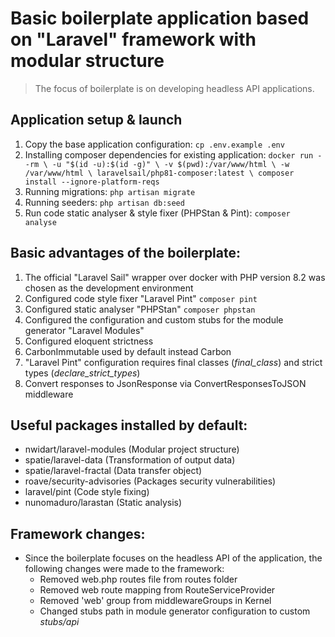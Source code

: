 # Basic boilerplate application based on "Laravel" framework with modular structure
> The focus of boilerplate is on developing headless API applications.

## Application setup & launch
1. Copy the base application configuration:
`cp .env.example .env`
2. Installing composer dependencies for existing application: 
`
docker run --rm \
    -u "$(id -u):$(id -g)" \
    -v $(pwd):/var/www/html \
    -w /var/www/html \
    laravelsail/php81-composer:latest \
    composer install --ignore-platform-reqs
`
3. Running migrations: `php artisan migrate`
4. Running seeders: `php artisan db:seed`
5. Run code static analyser & style fixer (PHPStan & Pint): `composer analyse`

## Basic advantages of the boilerplate:
1. The official "Laravel Sail" wrapper over docker with PHP version 8.2 was chosen as the development environment
2. Configured code style fixer "Laravel Pint" `composer pint`
3. Configured static analyser "PHPStan" `composer phpstan`
4. Configured the configuration and custom stubs for the module generator "Laravel Modules"
5. Configured eloquent strictness
6. CarbonImmutable used by default instead Carbon
7. "Laravel Pint" configuration requires final classes (_final_class_) and strict types (_declare_strict_types_)
8. Convert responses to JsonResponse via ConvertResponsesToJSON middleware

## Useful packages installed by default:
- nwidart/laravel-modules (Modular project structure)
- spatie/laravel-data (Transformation of output data)
- spatie/laravel-fractal (Data transfer object)
- roave/security-advisories (Packages security vulnerabilities)
- laravel/pint (Code style fixing)
- nunomaduro/larastan (Static analysis)

## Framework changes:
- Since the boilerplate focuses on the headless API of the application, the following changes were made to the framework:
  - Removed web.php routes file from routes folder
  - Removed web route mapping from RouteServiceProvider
  - Removed 'web' group from middlewareGroups in Kernel
  - Changed stubs path in module generator configuration to custom _stubs/api_

